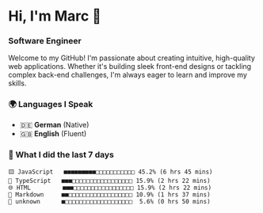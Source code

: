 # Hi, I'm Marc 👋 
### Software Engineer

Welcome to my GitHub! I'm passionate about creating intuitive, high-quality web applications. Whether it's building sleek front-end designs or tackling complex back-end challenges, I'm always eager to learn and improve my skills.  

### 🌍 Languages I Speak  
- 🇩🇪 **German** (Native)  
- 🇬🇧 **English** (Fluent)

### 🤯 What I did the last 7 days

```
🟨 JavaScript   ■■■■■■■■■□□□□□□□□□□□ 45.2% (6 hrs 45 mins)
🔷 TypeScript   ■■■□□□□□□□□□□□□□□□□□ 15.9% (2 hrs 22 mins)
🌐 HTML         ■■■□□□□□□□□□□□□□□□□□ 15.9% (2 hrs 22 mins)
📝 Markdown     ■■□□□□□□□□□□□□□□□□□□ 10.9% (1 hrs 37 mins)
📄 unknown      ■□□□□□□□□□□□□□□□□□□□  5.6% (0 hrs 50 mins)
```